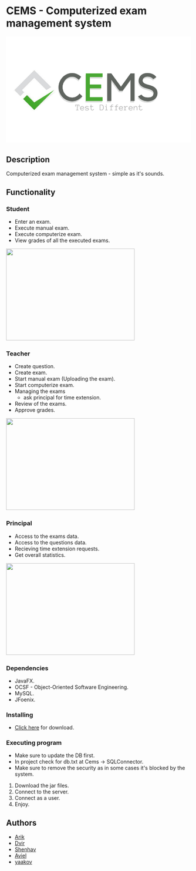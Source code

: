 # CEMS - Computerized exam management system
![](CEMS/images/logo.png)
## Description

Computerized exam management system - simple as it's sounds.

## Functionality
  ### Student
  * Enter an exam.
  * Execute manual exam.
  * Execute computerize exam.
  * View grades of all the executed exams.
  
   <p align="left">
   <img src="https://github.com/arikz-tech/CEMS/blob/master/CEMS/images/StudnetHomePhoto.png" width="350" height="250" />
  
  ### Teacher
  * Create question.
  * Create exam.
  * Start manual exam (Uploading the exam).
  * Start computerize exam.
  * Managing the exams
    * ask principal for time extension.
  * Review of the exams. 
  * Approve grades. 
  
   <p align="left">
   <img src="https://github.com/arikz-tech/CEMS/blob/master/CEMS/images/TeacherHomePhoto.png" width="350" height="250" />
  
  ### Principal
  * Access to the exams data.
  * Access to the questions data.
  * Recieving time extension requests. 
  * Get overall statistics.
     
  <p align="left">
  <img src="https://github.com/arikz-tech/CEMS/blob/master/CEMS/images/PrincapelHomePhoto.jpeg" width="350" height="250" />


### Dependencies

* JavaFX.
* OCSF - Object-Oriented Software Engineering.
* MySQL.
* JFoenix.

### Installing

* [Click here](https://dvirbens.github.io/) for download. 

### Executing program

* Make sure to update the DB first.
* In project check for db.txt at Cems -> SQLConnector.
* Make sure to remove the security as in some cases it's blocked by the system.

1. Download the jar files. 
2. Connect to the server. 
3. Connect as a user. 
4. Enjoy.

## Authors

* [Arik](https://github.com/arikz-tech)
* [Dvir](https://github.com/dvirbens)
* [Shenhav](https://github.com/Shenhav26)
* [Aviel](https://github.com/aviel817)
* [yaakov](https://github.com/yaakovsh8)
